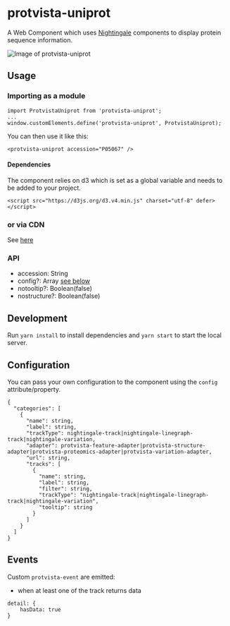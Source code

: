 # protvista-uniprot

A Web Component which uses [Nightingale](https://github.com/ebi-webcomponents/nightingale) components to display protein sequence information.

![Image of protvista-uniprot](protvista.png)

## Usage

### Importing as a module

```
import ProtvistaUniprot from 'protvista-uniprot';
...
window.customElements.define('protvista-uniprot', ProtvistaUniprot);
```

You can then use it like this:

```
<protvista-uniprot accession="P05067" />
```

#### Dependencies

The component relies on d3 which is set as a global variable and needs to be added to your project.

```
<script src="https://d3js.org/d3.v4.min.js" charset="utf-8" defer></script>
```

### or via CDN

See [here](https://codepen.io/xwatkins/pen/rXpZXX)

### API

- accession: String
- config?: Array [see below](#configuration)
- notooltip?: Boolean(false)
- nostructure?: Boolean(false)

## Development

Run `yarn install` to install dependencies and `yarn start` to start the local server.

## Configuration

You can pass your own configuration to the component using the `config` attribute/property.

```
{
  "categories": [
    {
      "name": string,
      "label": string,
      "trackType": nightingale-track|nightingale-linegraph-track|nightingale-variation,
      "adapter": protvista-feature-adapter|protvista-structure-adapter|protvista-proteomics-adapter|protvista-variation-adapter,
      "url": string,
      "tracks": [
        {
          "name": string,
          "label": string,
          "filter": string,
          "trackType": "nightingale-track|nightingale-linegraph-track|nightingale-variation",
          "tooltip": string
        }
      ]
    }
  ]
}
```

## Events

Custom `protvista-event` are emitted:

- when at least one of the track returns data

```
detail: {
    hasData: true
}
```
